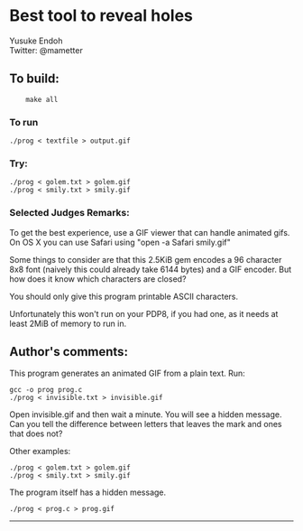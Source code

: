 # Best tool to reveal holes

Yusuke Endoh  
Twitter: @mametter  

## To build:

        make all

### To run

    ./prog < textfile > output.gif

### Try:

    ./prog < golem.txt > golem.gif
    ./prog < smily.txt > smily.gif

### Selected Judges Remarks:

To get the best experience, use a GIF viewer that can handle animated gifs.
On OS X you can use Safari using "open -a Safari smily.gif"

Some things to consider are that this 2.5KiB gem encodes a 96 character 8x8
font (naively this could already take 6144 bytes) and a GIF encoder.  But
how does it know which characters are closed?

You should only give this program printable ASCII characters.

Unfortunately this won't run on your PDP8, if you had one, as it needs at
least 2MiB of memory to run in.

## Author's comments:
This program generates an animated GIF from a plain text.  Run:

    gcc -o prog prog.c
    ./prog < invisible.txt > invisible.gif

Open invisible.gif and then wait a minute.  You will see a hidden message.
Can you tell the difference between letters that leaves the mark and ones that does not?

Other examples:

    ./prog < golem.txt > golem.gif
    ./prog < smily.txt > smily.gif

The program itself has a hidden message.

    ./prog < prog.c > prog.gif

--------------------------------------------------------------------------------
<!--
(c) Copyright 1984-2018, [Leo Broukhis, Simon Cooper, Landon Curt Noll][judges] - All rights reserved
This work is licensed under a [Creative Commons Attribution-ShareAlike 3.0 Unported License][cc].

[judges]: http://www.ioccc.org/judges.html
[cc]: http://creativecommons.org/licenses/by-sa/3.0/
-->
